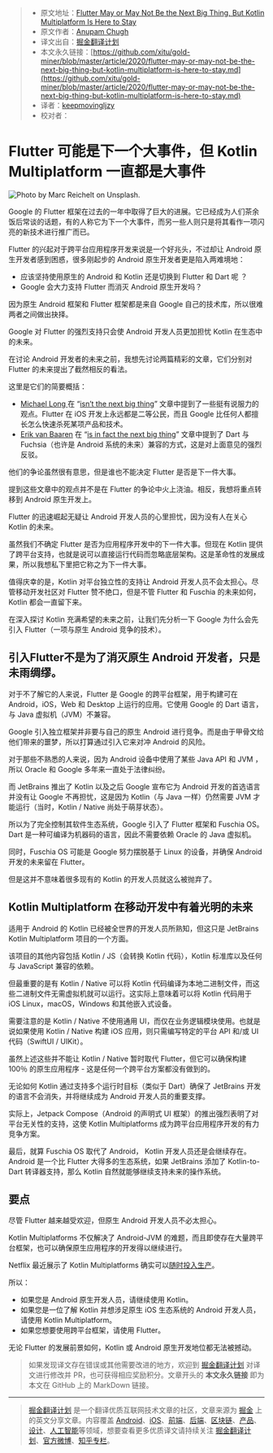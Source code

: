 > - 原文地址：[Flutter May or May Not Be the Next Big Thing, But Kotlin Multiplatform Is Here to Stay](https://medium.com/better-programming/flutter-may-or-may-not-be-the-next-big-thing-but-kotlin-multiplatform-is-here-to-stay-baf1a44a692d)
> - 原文作者：[Anupam Chugh](https://medium.com/@anupamchugh)
> - 译文出自：[掘金翻译计划](https://github.com/xitu/gold-miner)
> - 本文永久链接：[https://github.com/xitu/gold-miner/blob/master/article/2020/flutter-may-or-may-not-be-the-next-big-thing-but-kotlin-multiplatform-is-here-to-stay.md](https://github.com/xitu/gold-miner/blob/master/article/2020/flutter-may-or-may-not-be-the-next-big-thing-but-kotlin-multiplatform-is-here-to-stay.md)
> - 译者：[keepmovingljzy](https://github.com/keepmovingljzy)
> - 校对者：

# Flutter 可能是下一个大事件，但 Kotlin Multiplatform 一直都是大事件

![Photo by [Marc Reichelt](https://unsplash.com/@mreichelt?utm_source=medium&utm_medium=referral) on [Unsplash](https://unsplash.com?utm_source=medium&utm_medium=referral).](https://cdn-images-1.medium.com/max/8064/0*p9BRbpAgNsMKNKJS)

Google 的 Flutter 框架在过去的一年中取得了巨大的进展。它已经成为人们茶余饭后常谈的话题，有的人称它为下一个大事件，而另一些人则只是将其看作一项闪亮的新技术进行推广而已。

Flutter 的兴起对于跨平台应用程序开发来说是一个好兆头，不过却让 Android 原生开发者感到困惑，很多刚起步的 Android 原生开发者更是陷入两难境地：

- 应该坚持使用原生的 Android 和 Kotlin 还是切换到 Flutter 和 Dart 呢 ？
- Google 会大力支持 Flutter 而消灭 Android 原生开发吗？

因为原生 Android 框架和 Flutter 框架都是来自 Google 自己的技术库，所以很难两者之间做出抉择。

Google 对 Flutter 的强烈支持只会使 Android 开发人员更加担忧 Kotlin 在生态中的未来。

在讨论 Android 开发者的未来之前，我想先讨论两篇精彩的文章，它们分别对 Flutter 的未来提出了截然相反的看法。

这里是它们的简要概括：

- [Michael Long ](undefined) 在 “[isn’t the next big thing](https://medium.com/better-programming/why-flutter-isnt-the-next-big-thing-e268488521f4)” 文章中提到了一些挺有说服力的观点。Flutter 在 iOS  开发上永远都是二等公民，而且 Google 比任何人都擅长怎么快速杀死某项产品和技术。
- [Erik van Baaren](undefined) 在 “[is in fact the next big thing](https://medium.com/better-programming/why-flutter-is-in-fact-the-next-big-thing-in-app-development-8f514dd3a252)” 文章中提到了 Dart 与 Fuchsia（也许是 Android 系统的未来）兼容的方式，这是对上面意见的强烈反驳。

他们的争论虽然很有意思，但是谁也不能决定 Flutter 是否是下一件大事。

提到这些文章中的观点并不是在 Flutter 的争论中火上浇油。相反，我想将重点转移到 Android 原生开发上。

Flutter 的迅速崛起无疑让 Android 开发人员的心里担忧，因为没有人在关心 Kotlin 的未来。

虽然我们不确定 Flutter 是否为应用程序开发中的下一件大事。但现在 Kotlin 提供了跨平台支持，也就是说可以直接运行代码而忽略底层架构。这是革命性的发展成果，所以我想私下里把它称之为下一件大事。

值得庆幸的是，Kotlin 对平台独立性的支持让 Android 开发人员不会太担心。尽管移动开发社区对 Flutter 赞不绝口，但是不管 Flutter 和 Fuschia 的未来如何，Kotlin 都会一直留下来。

在深入探讨 Kotlin 充满希望的未来之前，让我们先分析一下 Google 为什么会先引入 Flutter（一项与原生 Android 竞争的技术）。

## 引入Flutter不是为了消灭原生 Android 开发者，只是未雨绸缪。

对于不了解它的人来说，Flutter 是 Google 的跨平台框架，用于构建可在 Android，iOS，Web 和 Desktop 上运行的应用。它使用 Google 的 Dart 语言，与 Java 虚拟机（JVM）不兼容。

Google 引入独立框架并非要与自己的原生 Android 进行竞争。而是由于甲骨文给他们带来的噩梦，所以打算通过引入它来对冲 Android 的风险。

对于那些不熟悉的人来说，因为 Android 设备中使用了某些 Java API 和 JVM ，所以 Oracle 和 Google 多年来一直处于法律纠纷。

而 JetBrains 推出了 Kotlin 以及之后 Google 宣布它为 Android 开发的首选语言并没有让 Google 不再担忧，这是因为 Kotlin（与 Java 一样）仍然需要 JVM 才能运行（当时，Kotlin / Native 尚处于萌芽状态）。

所以为了完全控制其软件生态系统，Google 引入了 Flutter 框架和 Fuschia OS。 Dart 是一种可编译为机器码的语言，因此不需要依赖 Oracle 的 Java 虚拟机。

同时，Fuschia OS 可能是 Google 努力摆脱基于 Linux 的设备，并确保 Android 开发的未来留在 Flutter。

但是这并不意味着很多现有的 Kotlin 的开发人员就这么被抛弃了。

## Kotlin Multiplatform 在移动开发中有着光明的未来

适用于 Android 的 Kotlin 已经被全世界的开发人员所熟知，但这只是 JetBrains Kotlin Multiplatform 项目的一个方面。

该项目的其他内容包括 Kotlin / JS（会转换 Kotlin 代码），Kotlin 标准库以及任何与 JavaScript 兼容的依赖。

但最重要的是有 Kotlin / Native 可以将 Kotlin 代码编译为本地二进制文件，而这些二进制文件无需虚拟机就可以运行。这实际上意味着可以将 Kotlin 代码用于 iOS Linux，macOS，Windows 和其他嵌入式设备。

需要注意的是 Kotlin / Native 不使用通用 UI，而仅在业务逻辑模块使用。也就是说如果使用 Kotlin / Native 构建 iOS 应用，则只需编写特定的平台 API 和/或 UI 代码（SwiftUI / UIKit）。

虽然上述这些并不能让 Kotlin / Native 暂时取代 Flutter，但它可以确保构建 100％ 的原生应用程序 - 这是任何一个跨平台方案都没有做到的。

无论如何 Kotlin 通过支持多个运行时目标（类似于 Dart）确保了 JetBrains 开发的语言不会消失，并将继续成为 Android 开发人员的重要支撑。

实际上，Jetpack Compose（Android 的声明式 UI 框架）的推出强烈表明了对平台无关性的支持，这使 Kotlin Multiplatforms 成为跨平台应用程序开发的有力竞争方案。

最后，就算 Fuschia OS 取代了 Android， Kotlin 开发人员还是会继续存在。 Android 是一个比 Flutter 大得多的生态系统，如果 JetBrains 添加了 Kotlin-to-Dart 转译器支持，那么 Kotlin 自然就能够继续支持未来的操作系统。

## 要点

尽管 Flutter 越来越受欢迎，但原生 Android 开发人员不必太担心。

Kotlin Multiplatforms 不仅解决了 Android-JVM 的难题，而且即使存在大量跨平台框架，也可以确保原生应用程序的开发得以继续进行。

Netflix 最近展示了 Kotlin Multiplatforms 确实可以[随时投入生产](https://netflixtechblog.com/netflix-android-and-ios-studio-apps-kotlin-multiplatform-d6d4d8d25d23)。

所以：

- 如果您是 Android 原生开发人员，请继续使用 Kotlin。
- 如果您是一位了解 Kotlin 并想涉足原生 iOS 生态系统的 Android 开发人员，请使用 Kotlin Multiplatform。
- 如果您想要使用跨平台框架，请使用 Flutter。

无论 Flutter 的发展前景如何，Kotlin 或 Android 原生开发地位都无法被撼动。

> 如果发现译文存在错误或其他需要改进的地方，欢迎到 [掘金翻译计划](https://github.com/xitu/gold-miner) 对译文进行修改并 PR，也可获得相应奖励积分。文章开头的 **本文永久链接** 即为本文在 GitHub 上的 MarkDown 链接。

------

> [掘金翻译计划](https://github.com/xitu/gold-miner) 是一个翻译优质互联网技术文章的社区，文章来源为 [掘金](https://juejin.im) 上的英文分享文章。内容覆盖 [Android](https://github.com/xitu/gold-miner#android)、[iOS](https://github.com/xitu/gold-miner#ios)、[前端](https://github.com/xitu/gold-miner#前端)、[后端](https://github.com/xitu/gold-miner#后端)、[区块链](https://github.com/xitu/gold-miner#区块链)、[产品](https://github.com/xitu/gold-miner#产品)、[设计](https://github.com/xitu/gold-miner#设计)、[人工智能](https://github.com/xitu/gold-miner#人工智能)等领域，想要查看更多优质译文请持续关注 [掘金翻译计划](https://github.com/xitu/gold-miner)、[官方微博](http://weibo.com/juejinfanyi)、[知乎专栏](https://zhuanlan.zhihu.com/juejinfanyi)。
